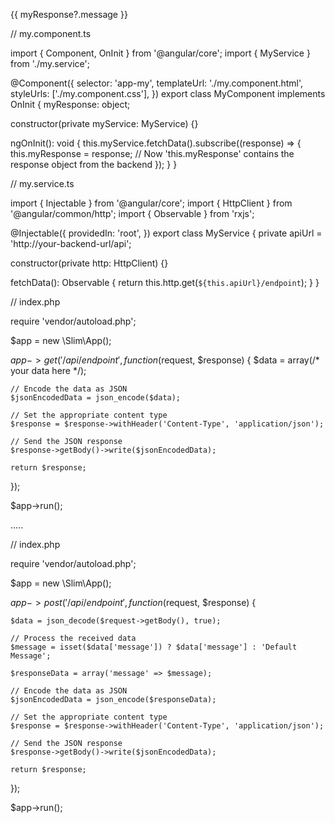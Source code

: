 <!-- my.component.html -->

<div>
  <p>{{ myResponse?.message }}</p>
</div>



// my.component.ts

import { Component, OnInit } from '@angular/core';
import { MyService } from './my.service';

@Component({
  selector: 'app-my',
  templateUrl: './my.component.html',
  styleUrls: ['./my.component.css'],
})
export class MyComponent implements OnInit {
  myResponse: object;

  constructor(private myService: MyService) {}

  ngOnInit(): void {
    this.myService.fetchData().subscribe((response) => {
      this.myResponse = response;
      // Now 'this.myResponse' contains the response object from the backend
    });
  }
}


// my.service.ts

import { Injectable } from '@angular/core';
import { HttpClient } from '@angular/common/http';
import { Observable } from 'rxjs';

@Injectable({
  providedIn: 'root',
})
export class MyService {
  private apiUrl = 'http://your-backend-url/api';

  constructor(private http: HttpClient) {}

  fetchData(): Observable<object> {
    return this.http.get<object>(`${this.apiUrl}/endpoint`);
  }
}


// index.php

require 'vendor/autoload.php';

$app = new \Slim\App();

$app->get('/api/endpoint', function ($request, $response) {
    $data = array(/* your data here */);

    // Encode the data as JSON
    $jsonEncodedData = json_encode($data);

    // Set the appropriate content type
    $response = $response->withHeader('Content-Type', 'application/json');

    // Send the JSON response
    $response->getBody()->write($jsonEncodedData);

    return $response;
});

$app->run();



.....

// index.php

require 'vendor/autoload.php';

$app = new \Slim\App();

$app->post('/api/endpoint', function ($request, $response) {



    $data = json_decode($request->getBody(), true);

    // Process the received data
    $message = isset($data['message']) ? $data['message'] : 'Default Message';

    $responseData = array('message' => $message);
    
    // Encode the data as JSON
    $jsonEncodedData = json_encode($responseData);

    // Set the appropriate content type
    $response = $response->withHeader('Content-Type', 'application/json');

    // Send the JSON response
    $response->getBody()->write($jsonEncodedData);

    return $response;
});

$app->run();


